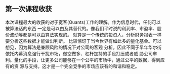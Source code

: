 ## 第一次课程收获

本次课程最大的收获的对于宽客(Quants)工作的理解。作为信息时代，任何可以被算法话的东西
一定是可以由及其替代的。像我们平时说的利润率、市盈率、股价波动等都是可以由算法实现的。
就算是一个传统的投资人，分析财务报表一样要分析这些数据才能做出判断。
比较惊讶于当今世界有如此多的量化基金。可以想见，因为算法是兼顾风险的情况下对公司的客观
分析，因此不同于早年华尔街依托内幕消息强行干扰市场，做空做多、杠杆加持的手段打压或者威
胁公司牟利。量化的手段，让更多公司能够在一个公平的市场中，通过公平的数据，得到应有的资
源与支持。这才是一个完全竞争的市场应该有的和谐和稳定。
